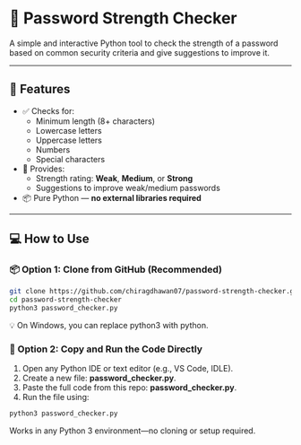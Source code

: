# 🔐 Password Strength Checker

A simple and interactive Python tool to check the strength of a password based on common security criteria and give suggestions to improve it.

---

## 🚀 Features

- ✅ Checks for:
  - Minimum length (8+ characters)
  - Lowercase letters
  - Uppercase letters
  - Numbers
  - Special characters
- 🧠 Provides:
  - Strength rating: **Weak**, **Medium**, or **Strong**
  - Suggestions to improve weak/medium passwords
- 📦 Pure Python — **no external libraries required**

---

## 💻 How to Use

### 📦 Option 1: Clone from GitHub (Recommended)

```bash
git clone https://github.com/chiragdhawan07/password-strength-checker.git
cd password-strength-checker
python3 password_checker.py
```
💡 On Windows, you can replace python3 with python.


### 🧾 Option 2: Copy and Run the Code Directly

1. Open any Python IDE or text editor (e.g., VS Code, IDLE).
2. Create a new file: **password_checker.py**.
3. Paste the full code from this repo: **password_checker.py**.
4. Run the file using:

```bash
python3 password_checker.py
```
Works in any Python 3 environment—no cloning or setup required.

 
